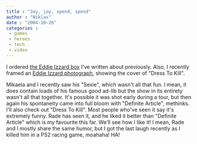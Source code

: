 ```yaml
---
title : "Joy, joy, spend, spend"
author : "Niklas"
date : "2004-10-26"
categories : 
 - games
 - heroes
 - tech
 - video
---
```


I ordered [the Eddie Izzard box](http://www.dvdtimes.co.uk/content.php?contentid=12724) I've written about previously. Also, I recently framed an [Eddie Izzard photograph](https://niklasblog.com/bilder/2004-10-27), showing the cover of "Dress To Kill".

Mikaela and I recently saw his "Sexie", which wasn't all that fun. I mean, it does contain loads of his famous good ad-lib but the show in its entirety wasn't all that together. It's possible it was shot early during a tour, but then again his spontaneity came into full bloom with "Definite Article", methinks. I'll also check out "Dress To Kill". Most people who've seen it say it's extremely funny. Rade has seen it, and he liked it better than "Definite Article" which is my favourite this far. We'll see how I like it! I mean, Rade and I mostly share the same humor, but I got the last laugh recently as I killed him in a PS2 racing game, moahaha! HA!
